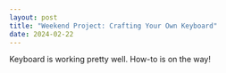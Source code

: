 ```yaml
---
layout: post
title: "Weekend Project: Crafting Your Own Keyboard"
date: 2024-02-22
---
```


Keyboard is working pretty well. How-to is on the way!